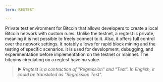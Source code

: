 ```yaml
---
term: REGTEST

---
```

Private test environment for Bitcoin that allows developers to create a local Bitcoin network with custom rules. Unlike the testnet, a regtest is private, meaning it is not possible to freely connect to it. Also, it offers full control over the network settings. It notably allows for rapid block mining and the testing of specific scenarios. It is used for development, debugging, and experimentation before implementation on the testnet or mainnet. The bitcoins circulating on a regtest have no value.

> ► *Regtest is a contraction of "Regression" and "Test". In English, it could be translated as "Regression Test".*
